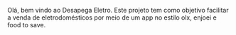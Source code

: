 Olá, bem vindo ao Desapega Eletro. Este projeto tem como objetivo facilitar a venda de eletrodomésticos por meio de um app no estilo olx, enjoei e food to save.
